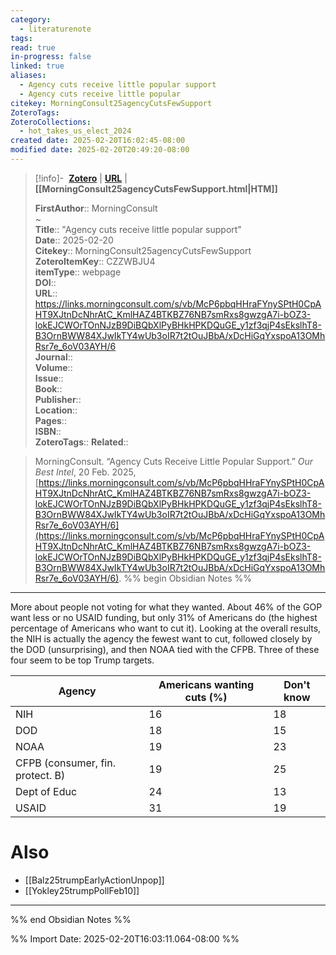 ```yaml
---
category:
  - literaturenote
tags: 
read: true
in-progress: false
linked: true
aliases:
  - Agency cuts receive little popular support
  - Agency cuts receive little popular
citekey: MorningConsult25agencyCutsFewSupport
ZoteroTags: 
ZoteroCollections:
  - hot_takes_us_elect_2024
created date: 2025-02-20T16:02:45-08:00
modified date: 2025-02-20T20:49:20-08:00
---
```


> [!info]- &nbsp;[**Zotero**](zotero://select/library/items/CZZWBJU4)   | [**URL**](https://links.morningconsult.com/s/vb/McP6pbqHHraFYnySPtH0CpAHT9XJtnDcNhrAtC_KmlHAZ4BTKBZ76NB7smRxs8gwzgA7i-bOZ3-lokEJCWOrTOnNJzB9DiBQbXlPyBHkHPKDQuGE_y1zf3qjP4sEkslhT8-B3OrnBWW84XJwIkTY4wUb3oIR7t2tOuJBbA/xDcHiGqYxspoA13OMhRsr7e_6oV03AYH/6) | **[[MorningConsult25agencyCutsFewSupport.html|HTM]]**
>
> 
> 
> **FirstAuthor**:: MorningConsult  
~    
> **Title**:: "Agency cuts receive little popular support"  
> **Date**:: 2025-02-20  
> **Citekey**:: MorningConsult25agencyCutsFewSupport  
> **ZoteroItemKey**:: CZZWBJU4  
> **itemType**:: webpage  
> **DOI**::   
> **URL**:: https://links.morningconsult.com/s/vb/McP6pbqHHraFYnySPtH0CpAHT9XJtnDcNhrAtC_KmlHAZ4BTKBZ76NB7smRxs8gwzgA7i-bOZ3-lokEJCWOrTOnNJzB9DiBQbXlPyBHkHPKDQuGE_y1zf3qjP4sEkslhT8-B3OrnBWW84XJwIkTY4wUb3oIR7t2tOuJBbA/xDcHiGqYxspoA13OMhRsr7e_6oV03AYH/6  
> **Journal**::   
> **Volume**::   
> **Issue**::   
> **Book**::   
> **Publisher**::   
> **Location**::    
> **Pages**::   
> **ISBN**::   
> **ZoteroTags**:: 
> **Related**:: 

> MorningConsult. “Agency Cuts Receive Little Popular Support.” _Our Best Intel_, 20 Feb. 2025, [https://links.morningconsult.com/s/vb/McP6pbqHHraFYnySPtH0CpAHT9XJtnDcNhrAtC_KmlHAZ4BTKBZ76NB7smRxs8gwzgA7i-bOZ3-lokEJCWOrTOnNJzB9DiBQbXlPyBHkHPKDQuGE_y1zf3qjP4sEkslhT8-B3OrnBWW84XJwIkTY4wUb3oIR7t2tOuJBbA/xDcHiGqYxspoA13OMhRsr7e_6oV03AYH/6](https://links.morningconsult.com/s/vb/McP6pbqHHraFYnySPtH0CpAHT9XJtnDcNhrAtC_KmlHAZ4BTKBZ76NB7smRxs8gwzgA7i-bOZ3-lokEJCWOrTOnNJzB9DiBQbXlPyBHkHPKDQuGE_y1zf3qjP4sEkslhT8-B3OrnBWW84XJwIkTY4wUb3oIR7t2tOuJBbA/xDcHiGqYxspoA13OMhRsr7e_6oV03AYH/6).
%% begin Obsidian Notes %%
___

More about people not voting for what they wanted.  About 46% of the GOP want less or no USAID funding, but only 31% of Americans do (the highest percentage of Americans who want to cut it).  Looking at the overall results, the NIH is actually the agency the fewest want to cut, followed closely by the DOD (unsurprising), and then NOAA tied with the CFPB.  Three of these four seem to be top Trump targets.

| Agency                           | Americans wanting cuts (%) | Don't know |
| -------------------------------- | -------------------------- | ---------- |
| NIH                              | 16                         | 18         |
| DOD                              | 18                         | 15         |
| NOAA                             | 19                         | 23         |
| CFPB (consumer, fin. protect. B) | 19                         | 25         |
| Dept of Educ                     | 24                         | 13         |
| USAID                            | 31                         | 19         |

# Also
- [[Balz25trumpEarlyActionUnpop]]  
- [[Yokley25trumpPollFeb10]]


___
%% end Obsidian Notes %%


%% Import Date: 2025-02-20T16:03:11.064-08:00 %%
